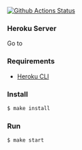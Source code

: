 [![Github Actions Status](https://github.com/morphizm/frontend-project-lvl4/workflows/CI/badge.svg)](https://github.com/morphizm/frontend-project-lvl4/actions)

### Heroku Server
Go to  

### Requirements

* [Heroku CLI](https://devcenter.heroku.com/articles/heroku-cli)

### Install

```sh
$ make install
```

### Run

```sh
$ make start
```
